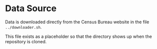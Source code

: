 # Data Source

Data is downloaded directly from the Census Bureau website in the file `../downloader.sh`.

This file exists as a placeholder so that the directory shows up when the repository is cloned.
